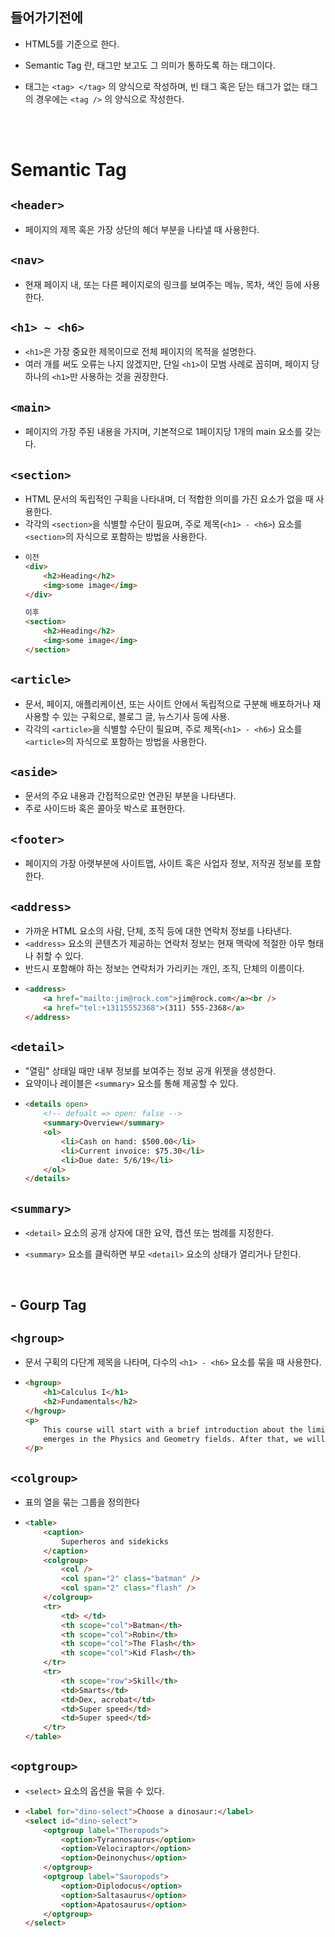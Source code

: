 ## **들어가기전에**

-   HTML5를 기준으로 한다.

-   Semantic Tag 란, 태그만 보고도 그 의미가 통하도록 하는 태그이다.

-   태그는 `<tag> </tag>` 의 양식으로 작성하며, 빈 태그 혹은 닫는 태그가 없는 태그의 경우에는 `<tag />` 의 양식으로 작성한다.

    <br /> <br />

# Semantic Tag

## `<header>`

-   페이지의 제목 혹은 가장 상단의 헤더 부분을 나타낼 때 사용한다.

## `<nav>`

-   현재 페이지 내, 또는 다른 페이지로의 링크를 보여주는 메뉴, 목차, 색인 등에 사용한다.

## `<h1> ~ <h6>`

-   `<h1>`은 가장 중요한 제목이므로 전체 페이지의 목적을 설명한다.
-   여러 개를 써도 오류는 나지 않겠지만, 단일 `<h1>`이 모범 사례로 꼽히며, 페이지 당 하나의 `<h1>`만 사용하는 것을 권장한다.

## `<main>`

-   페이지의 가장 주된 내용을 가지며, 기본적으로 1페이지당 1개의 main 요소를 갖는다.

## `<section>`

-   HTML 문서의 독립적인 구획을 나타내며, 더 적합한 의미를 가진 요소가 없을 때 사용한다.
-   각각의 `<section>`을 식별할 수단이 필요며, 주로 제목(`<h1> - <h6>`) 요소를 `<section>`의 자식으로 포함하는 방법을 사용한다.
-   ```html
    이전
    <div>
        <h2>Heading</h2>
        <img>some image</img>
    </div>

    이후
    <section>
        <h2>Heading</h2>
        <img>some image</img>
    </section>
    ```

## `<article>`

-   문서, 페이지, 애플리케이션, 또는 사이트 안에서 독립적으로 구분해 배포하거나 재사용할 수 있는 구획으로, 블로그 글, 뉴스기사 등에 사용.
-   각각의 `<article>`을 식별할 수단이 필요며, 주로 제목(`<h1> - <h6>`) 요소를 `<article>`의 자식으로 포함하는 방법을 사용한다.

## `<aside>`

-   문서의 주요 내용과 간접적으로만 연관된 부분을 나타낸다.
-   주로 사이드바 혹은 콜아웃 박스로 표현한다.

## `<footer>`

-   페이지의 가장 아랫부분에 사이트맵, 사이트 혹은 사업자 정보, 저작권 정보를 포함한다.

## `<address>`

-   가까운 HTML 요소의 사람, 단체, 조직 등에 대한 연락처 정보를 나타낸다.
-   `<address>` 요소의 콘텐츠가 제공하는 연락처 정보는 현재 맥락에 적절한 아무 형태나 취할 수 있다.
-   반드시 포함해야 하는 정보는 연락처가 가리키는 개인, 조직, 단체의 이름이다.
-   ```html
    <address>
    	<a href="mailto:jim@rock.com">jim@rock.com</a><br />
    	<a href="tel:+13115552368">(311) 555-2368</a>
    </address>
    ```

## `<detail>`

-   "열림" 상태일 때만 내부 정보를 보여주는 정보 공개 위젯을 생성한다.
-   요약이나 레이블은 `<summary>` 요소를 통해 제공할 수 있다.
-   ```html
    <details open>
    	<!-- defualt => open: false -->
    	<summary>Overview</summary>
    	<ol>
    		<li>Cash on hand: $500.00</li>
    		<li>Current invoice: $75.30</li>
    		<li>Due date: 5/6/19</li>
    	</ol>
    </details>
    ```

## `<summary>`

-   `<detail>` 요소의 공개 상자에 대한 요약, 캡션 또는 범례를 지정한다.
-   `<summary>` 요소를 클릭하면 부모 `<detail>` 요소의 상태가 열리거나 닫힌다.

    <br />

## - Gourp Tag

## `<hgroup>`

-   문서 구획의 다단계 제목을 나타며, 다수의 `<h1> - <h6>` 요소를 묶을 때 사용한다.
-   ```html
    <hgroup>
    	<h1>Calculus I</h1>
    	<h2>Fundamentals</h2>
    </hgroup>
    <p>
    	This course will start with a brief introduction about the limit of a function. Then we will describe how the idea of derivative
    	emerges in the Physics and Geometry fields. After that, we will explain that the key to master calculus is …
    </p>
    ```

## `<colgroup>`

-   표의 열을 묶는 그룹을 정의한다
-   ```html
    <table>
    	<caption>
    		Superheros and sidekicks
    	</caption>
    	<colgroup>
    		<col />
    		<col span="2" class="batman" />
    		<col span="2" class="flash" />
    	</colgroup>
    	<tr>
    		<td> </td>
    		<th scope="col">Batman</th>
    		<th scope="col">Robin</th>
    		<th scope="col">The Flash</th>
    		<th scope="col">Kid Flash</th>
    	</tr>
    	<tr>
    		<th scope="row">Skill</th>
    		<td>Smarts</td>
    		<td>Dex, acrobat</td>
    		<td>Super speed</td>
    		<td>Super speed</td>
    	</tr>
    </table>
    ```

## `<optgroup>`

-   `<select>` 요소의 옵션을 묶을 수 있다.
-   ```html
    <label for="dino-select">Choose a dinosaur:</label>
    <select id="dino-select">
    	<optgroup label="Theropods">
    		<option>Tyrannosaurus</option>
    		<option>Velociraptor</option>
    		<option>Deinonychus</option>
    	</optgroup>
    	<optgroup label="Sauropods">
    		<option>Diplodocus</option>
    		<option>Saltasaurus</option>
    		<option>Apatosaurus</option>
    	</optgroup>
    </select>
    ```

